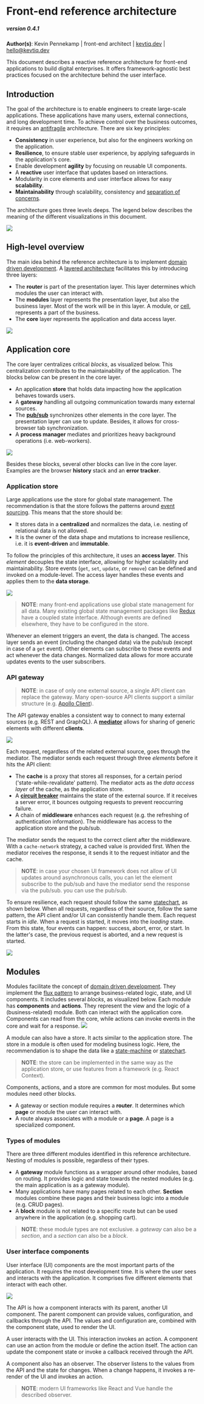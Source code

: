 # Front-end reference architecture

##### _version 0.4.1_

**Author(s)**: Kevin Pennekamp | front-end architect | [kevtiq.dev](https://kevtiq.dev) | <hello@kevtiq.dev>

This document describes a reactive reference architecture for front-end applications to build digital enterprises. It offers framework-agnostic best practices focused on the architecture behind the user interface.
 
## Introduction

The goal of the architecture is to enable engineers to create large-scale applications. These applications have many users, external connections, and long development time. To achieve control over the business outcomes, it requires an [antifragile](https://www.sciencedirect.com/science/article/pii/S1877050916302290) architecture. There are six key principles:

- **Consistency** in user experience, but also for the engineers working on the application.
- **Resilience**, to ensure stable user experience, by applying safeguards in the application's core.
- Enable development **agility** by focusing on reusable UI components.
- A **reactive** user interface that updates based on interactions.
- Modularity in core elements and user interface allows for easy **scalability**.
- **Maintainability** through scalability, consistency and [separation of concerns](https://en.wikipedia.org/wiki/Separation_of_concerns).

The architecture goes three levels deeps. The legend below describes the meaning of the different visualizations in this document.

![](images/architecture-legend.png)

## High-level overview

The main idea behind the reference architecture is to implement [domain driven development](https://martinfowler.com/bliki/BoundedContext.html). A [layered architecture](https://en.wikipedia.org/wiki/Multitier_architecture) facilitates this by introducing three layers:

- The **router** is part of the presentation layer. This layer determines which modules the user can interact with.
- The **modules** layer represents the presentation layer, but also the business layer. Most of the work will be in this layer. A module, or [cell](https://github.com/wso2/reference-architecture/blob/master/reference-architecture-cell-based.md), represents a part of the business.
- The **core** layer represents the application and data access layer.

![](images/architecture-high-level.png)

## Application core

The core layer centralizes critical *blocks*, as visualized below. This centralization contributes to the maintainability of the application. The blocks below can be present in the core layer.

- An application **store** that holds data impacting how the application behaves towards users.
- A **gateway** handling all outgoing communication towards many external sources.
- The **[pub/sub](https://en.wikipedia.org/wiki/Publish%E2%80%93subscribe_pattern)** synchronizes other elements in the core layer. The presentation layer can use to update. Besides, it allows for cross-browser tab synchronization.
- A **process manager** mediates and prioritizes heavy background operations (i.e. web-workers).

![](images/architecture-core.png)

Besides these blocks, several other blocks can live in the core layer. Examples are the browser **history** stack and an **error tracker**.

### Application store

Large applications use the store for global state management. The recommendation is that the store follows the patterns around [event sourcing](https://martinfowler.com/eaaDev/EventSourcing.html). This means that the store should be:

- It stores data in a **centralized** and normalizes the data, i.e. nesting of relational data is not allowed.
- It is the owner of the data shape and mutations to increase resilience, i.e. it is **event-driven** and **immutable**.

To follow the principles of this architecture, it uses an **access layer**. This *element* decouples the state interface, allowing for higher scalability and maintainability. Store events (`get`, `set`, `update`, or `remove`) can be defined and invoked on a module-level. The access layer handles these events and applies them to the **data storage**.

![](images/architecture-core-store.png)

> **NOTE**: many front-end applications use global state management for all data. Many existing global state management packages like [Redux](https://redux.js.org/style-guide/style-guide) have a coupled state interface. Although events are defined elsewhere, they have to be configured in the store.

Whenever an element triggers an event, the data is changed. The access layer sends an event (including the changed data) via the pub/sub (except in case of a `get` event). Other elements can subscribe to these events and act whenever the data changes. Normalized data allows for more accurate updates events to the user subscribers.

### API gateway

> **NOTE**: in case of only one external source, a single API client can replace the gateway. Many open-source API clients support a similar structure (e.g. [Apollo Client](https://www.apollographql.com/client/)).

The API gateway enables a consistent way to connect to many external sources (e.g. REST and GraphQL). A [**mediator**](https://en.wikipedia.org/wiki/Mediator_pattern) allows for sharing of generic elements with different **clients**.

![](images/architecture-core-gateway.png)

Each request, regardless of the related external source, goes through the mediator. The mediator sends each request through three *elements* before it hits the API client:

- The **cache** is a proxy that stores all responses, for a certain period ('state-while-revalidate' pattern). The mediator acts as the *data access layer* of the cache, as the application store.
- A [**circuit breaker**](https://en.wikipedia.org/wiki/Circuit_breaker_design_pattern) maintains the state of the external source. If it receives a server error, it bounces outgoing requests to prevent reoccurring failure.
- A chain of **middleware** enhances each request (e.g. the refreshing of authentication information). The middleware has access to the application store and the pub/sub.

The mediator sends the request to the correct client after the middleware. With a `cache-network` strategy, a cached value is provided first. When the mediator receives the response, it sends it to the request initiator and the cache.

> **NOTE**: in case your chosen UI framework does not allow of UI updates around asynchronous calls, you can let the element subscribe to the pub/sub and have the mediator send the response via the pub/sub. you can use the pub/sub.

To ensure resilience, each request should follow the same [statechart](https://statecharts.github.io/), as shown below. When all requests, regardless of their source, follow the same pattern, the API client and/or UI can consistently handle them. Each request starts in _idle_. When a request is started, it moves into the _loading_ state. From this state, four events can happen: success, abort, error, or start. In the latter's case, the previous request is aborted, and a new request is started.

![](images/architecture-core-gateway-statechart.png)

## Modules

Modules facilitate the concept of [domain driven development](https://martinfowler.com/bliki/BoundedContext.html). They implement the [flux pattern](https://facebook.github.io/flux/docs/in-depth-overview/) to arrange business-related logic, state, and UI components. It includes several *blocks*, as visualized below. Each module has **components** and **actions**. They represent the view and the logic of a (business-related) module. Both can interact with the application core. Components can read from the core, while actions can invoke events in the core and wait for a response.
![](images/architecture-module.png)

A module can also have a store. It acts similar to the application store. The store in a module is often used for modeling business logic. Here, the recommendation is to shape the data like a [state-machine](https://statecharts.github.io/what-is-a-state-machine.html) or [statechart](https://statecharts.github.io/what-is-a-statechart.html).

> **NOTE**: the store can be implemented in the same way as the application store, or use features from a framework (e.g. React Context).

Components, actions, and a store are common for most modules.  But some modules need other blocks.

- A gateway or section module requires a **router**. It determines which **page** or module the user can interact with.
- A route always associates with a module or a **page**. A page is a specialized component.

### Types of modules
There are three different modules identified in this reference architecture. Nesting of modules is possible, regardless of their types.

- A **gateway** module functions as a wrapper around other modules, based on routing. It provides logic and state towards the nested modules (e.g. the main application is as a gateway module).
- Many applications have many pages related to each other. **Section** modules combine these pages and their business logic into a module (e.g. CRUD pages).
- A **block** module is not related to a specific route but can be used anywhere in the application (e.g. shopping cart).

> **NOTE**: these module types are not exclusive. a _gateway_ can also be a _section_, and a _section_ can also be a *block*.

### User interface components
User interface (UI) components are the most important parts of the application. It requires the most development time. It is where the user sees and interacts with the application. It comprises five different elements that interact with each other.

![](images/architecture-component.png)

The API is how a component interacts with its parent, another UI component. The parent component can provide values, configuration, and callbacks through the API. The values and configuration are, combined with the component state, used to render the UI.

A user interacts with the UI. This interaction invokes an action. A component can use an action from the module or define the action itself. The action can update the component state or invoke a callback received through the API.

A component also has an observer. The observer listens to the values from the API and the state for changes. When a change happens, it invokes a re-render of the UI and invokes an action.

> **NOTE**: modern UI frameworks like React and Vue handle the described observer.

